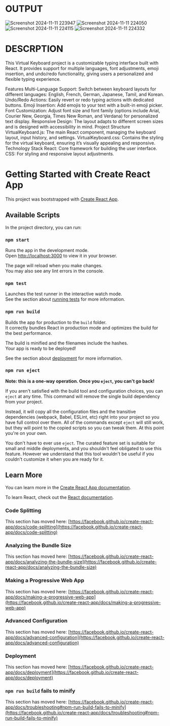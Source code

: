 # OUTPUT
![Screenshot 2024-11-11 223947](https://github.com/user-attachments/assets/5a79b266-3d9d-4d1f-96e1-c3f4f522fcf8)
![Screenshot 2024-11-11 224050](https://github.com/user-attachments/assets/f6b986ea-1092-49bd-aff6-2da8dba2b31a)
![Screenshot 2024-11-11 224115](https://github.com/user-attachments/assets/dbe59047-8b54-4dd7-bf15-a6ca10978a03)
![Screenshot 2024-11-11 224332](https://github.com/user-attachments/assets/8b0fc4cd-7ae6-4de9-b1f9-7e4bc8a9463c)
# DESCRPTION
This Virtual Keyboard project is a customizable typing interface built with React. It provides support for multiple languages, font adjustments, emoji insertion, and undo/redo functionality, giving users a personalized and flexible typing experience.

Features
Multi-Language Support: Switch between keyboard layouts for different languages: English, French, German, Japanese, Tamil, and Korean.
Undo/Redo Actions: Easily revert or redo typing actions with dedicated buttons.
Emoji Insertion: Add emojis to your text with a built-in emoji picker.
Font Customization: Adjust font size and font family (options include Arial, Courier New, Georgia, Times New Roman, and Verdana) for personalized text display.
Responsive Design: The layout adapts to different screen sizes and is designed with accessibility in mind.
Project Structure
VirtualKeyboard.js: The main React component, managing the keyboard layout, input history, and settings.
VirtualKeyboard.css: Contains the styling for the virtual keyboard, ensuring it’s visually appealing and responsive.
Technology Stack
React: Core framework for building the user interface.
CSS: For styling and responsive layout adjustments.

# Getting Started with Create React App

This project was bootstrapped with [Create React App](https://github.com/facebook/create-react-app).

## Available Scripts

In the project directory, you can run:

### `npm start`

Runs the app in the development mode.\
Open [http://localhost:3000](http://localhost:3000) to view it in your browser.

The page will reload when you make changes.\
You may also see any lint errors in the console.

### `npm test`

Launches the test runner in the interactive watch mode.\
See the section about [running tests](https://facebook.github.io/create-react-app/docs/running-tests) for more information.

### `npm run build`

Builds the app for production to the `build` folder.\
It correctly bundles React in production mode and optimizes the build for the best performance.

The build is minified and the filenames include the hashes.\
Your app is ready to be deployed!

See the section about [deployment](https://facebook.github.io/create-react-app/docs/deployment) for more information.

### `npm run eject`

**Note: this is a one-way operation. Once you `eject`, you can't go back!**

If you aren't satisfied with the build tool and configuration choices, you can `eject` at any time. This command will remove the single build dependency from your project.

Instead, it will copy all the configuration files and the transitive dependencies (webpack, Babel, ESLint, etc) right into your project so you have full control over them. All of the commands except `eject` will still work, but they will point to the copied scripts so you can tweak them. At this point you're on your own.

You don't have to ever use `eject`. The curated feature set is suitable for small and middle deployments, and you shouldn't feel obligated to use this feature. However we understand that this tool wouldn't be useful if you couldn't customize it when you are ready for it.

## Learn More

You can learn more in the [Create React App documentation](https://facebook.github.io/create-react-app/docs/getting-started).

To learn React, check out the [React documentation](https://reactjs.org/).

### Code Splitting

This section has moved here: [https://facebook.github.io/create-react-app/docs/code-splitting](https://facebook.github.io/create-react-app/docs/code-splitting)

### Analyzing the Bundle Size

This section has moved here: [https://facebook.github.io/create-react-app/docs/analyzing-the-bundle-size](https://facebook.github.io/create-react-app/docs/analyzing-the-bundle-size)

### Making a Progressive Web App

This section has moved here: [https://facebook.github.io/create-react-app/docs/making-a-progressive-web-app](https://facebook.github.io/create-react-app/docs/making-a-progressive-web-app)

### Advanced Configuration

This section has moved here: [https://facebook.github.io/create-react-app/docs/advanced-configuration](https://facebook.github.io/create-react-app/docs/advanced-configuration)

### Deployment

This section has moved here: [https://facebook.github.io/create-react-app/docs/deployment](https://facebook.github.io/create-react-app/docs/deployment)

### `npm run build` fails to minify

This section has moved here: [https://facebook.github.io/create-react-app/docs/troubleshooting#npm-run-build-fails-to-minify](https://facebook.github.io/create-react-app/docs/troubleshooting#npm-run-build-fails-to-minify)
